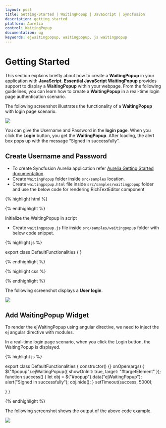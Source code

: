 ```yaml
---
layout: post
title: Getting-Started | WaitingPopup | JavaScript | Syncfusion
description: getting started
platform: Aurelia
control: WaitingPopup
documentation: ug
keywords: ejwaitingpopup, waitingpopup, js waitingpopup 
---
```


# Getting Started

This section explains briefly about how to create a **WaitingPopup** in your application with **JavaScript**.
**Essential JavaScript WaitingPopup** provides support to display a **WaitingPopup** within your webpage. From the following guidelines, you can learn how to create a **WaitingPopup** in a real-time login page authentication scenario. 

The following screenshot illustrates the functionality of a **WaitingPopup** with login page scenario.

![](/js/WaitingPopup/Getting-Started_images/Getting-Started_img1.png) 

You can give the Username and Password in the **login page**. When you click the **Login** button, you get the **WaitingPopup**. After loading, the alert box pops up with the message “Signed in successfully”.

## Create Username and Password

 * To create Syncfusion Aurelia application refer [Aurelia Getting Started documentation](https://help.syncfusion.com/aurelia/overview#getting-started "").
* Create `WaitingPopup` folder inside `src/samples` location.
* Create `waitingpopup.html` file inside  `src/samples/waitingpopup` folder and use the below code for rendering RichTextEditor component 


{% highlight html %}

<template>
  <require from="./default-functionalities.css"></require>
  <div>
    <div id="targetElement">
      <table class="loginTable">
        <tr>
          <td>Username</td>
          <td><input type="text"/></td>
        </tr>
        <tr>
          <td>Password</td>
          <td><input type="password"/></td>
        </tr>
        <tr>
          <td></td>
          <td><button id="btnOpen" class="e-btn" ej-button="e-text:Login; size: medium, type: button, height: 30, width: 150"
          e-on-click.trigger="onOpen()"></button></td>
        </tr>
      </table>
      <div id="popup" class="waiting" ej-waiting-popup></div>
    </div>
</template>

{% endhighlight %}

Initialize the WaitingPopup in script

* Create `waitingpopup.js` file inside `src/samples/waitingpopup` folder with below code snippet.

{% highlight js %}

export class DefaultFunctionalities { }

{% endhighlight %}

{% highlight css %} 

<style type="text/css" class="cssStyles">
   #targetElement {
       width: 500px;
       height: 200px;
       margin: 50px;
       border: 1px solid #dbdcdb;
   }
   .loginTable {
       margin: 60px auto;
   }
   #popup_WaitingPopup .e-image {
       display: block;
       height: 70px;
   }
</style>


{% endhighlight %}


The following screenshot displays a **User** **login**.


![](/js/WaitingPopup/Getting-Started_images/Getting-Started_img2.png) 

## Add WaitingPopup Widget

To render the ejWaitingPopup using angular directive, we need to inject the ej angular directive with modules.

 In a real-time login page scenario, when you click the Login button, the WaitingPopup is displayed. 

{% highlight js %}

export class DefaultFunctionalities { 
 constructor() {}
 onOpen(args) {
	 $("#popup").ejWaitingPopup({
                showOnInit: true,
                target: "#targetElement"
            });
            function success() {
                let obj = $("#popup").data("ejWaitingPopup");
                alert("Signed in successfully");
                obj.hide();
            }
			setTimeout(success, 5000);
             
}
}

{% endhighlight %}

 The following screenshot shows the output of the above code example.

![](/js/WaitingPopup/Getting-Started_images/Getting-Started_img3.png) 


